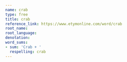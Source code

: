```yaml
---
name: crab
type: free
title: crab
reference_link: https://www.etymonline.com/word/crab
root_name: 
root_language: 
denotation: 
word_sums:
- sum: 'Crab + '
  respelling: crab
---
```

